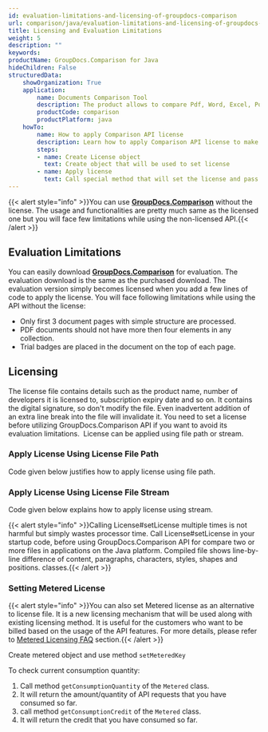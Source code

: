 ```yaml
---
id: evaluation-limitations-and-licensing-of-groupdocs-comparison
url: comparison/java/evaluation-limitations-and-licensing-of-groupdocs-comparison
title: Licensing and Evaluation Limitations
weight: 5
description: ""
keywords: 
productName: GroupDocs.Comparison for Java
hideChildren: False
structuredData:
    showOrganization: True
    application:
        name: Documents Comparison Tool
        description: The product allows to compare Pdf, Word, Excel, PowerPoint, AutoCad, Image, Code and much more file formats. Comparison API also supports accepting or rejecting changes, extracting document information and generating comparison report
        productCode: comparison
        productPlatform: java
    howTo:
        name: How to apply Comparison API license
        description: Learn how to apply Comparison API license to make it free from evaluation limitations
        steps:
        - name: Create License object
          text: Create object that will be used to set license
        - name: Apply license
          text: Call special method that will set the license and pass license path or input stream
---
```

{{< alert style="info" >}}You can use **[GroupDocs.Comparison](https://products.groupdocs.com/comparison)** without the license. The usage and functionalities are pretty much same as the licensed one but you will face few limitations while using the non-licensed API.{{< /alert >}}

## Evaluation Limitations

You can easily download **[GroupDocs.Comparison](https://products.groupdocs.com/comparison/java)** for evaluation. The evaluation download is the same as the purchased download. The evaluation version simply becomes licensed when you add a few lines of code to apply the license. You will face following limitations while using the API without the license:

*   Only first 3 document pages with simple structure are processed.
*   PDF documents should not have more then four elements in any collection.
*   Trial badges are placed in the document on the top of each page.

## Licensing

The license file contains details such as the product name, number of developers it is licensed to, subscription expiry date and so on. It contains the digital signature, so don't modify the file. Even inadvertent addition of an extra line break into the file will invalidate it. You need to set a license before utilizing GroupDocs.Comparison API if you want to avoid its evaluation limitations.  License can be applied using file path or stream.

### Apply License Using License File Path

Code given below justifies how to apply license using file path.

<script src="https://gist.github.com/groupdocs-comparison-gists/2aa6cce718010e6cf2f4ab7c302eb9ec.js"></script>

### Apply License Using License File Stream

Code given below explains how to apply license using stream.

<script src="https://gist.github.com/groupdocs-comparison-gists/49086ed66a09eef3d6c994f4b9619158.js"></script>

{{< alert style="info" >}}Calling License#setLicense multiple times is not harmful but simply wastes processor time. Call License#setLicense in your startup code, before using GroupDocs.Comparison API for compare two or more files in applications on the Java platform. Compiled file shows line-by-line difference of content, paragraphs, characters, styles, shapes and positions.
classes.{{< /alert >}}

### Setting Metered License

{{< alert style="info" >}}You can also set Metered license as an alternative to license file. It is a new licensing mechanism that will be used along with existing licensing method. It is useful for the customers who want to be billed based on the usage of the API features. For more details, please refer to [Metered Licensing FAQ](https://purchase.groupdocs.com/faqs/licensing/metered) section.{{< /alert >}}

Create metered object and use method `setMeteredKey`

<script src="https://gist.github.com/groupdocs-comparison-gists/66fea81ce49f8f21712694c3e84060fb.js"></script>

To check current consumption quantity:
1.  Call method `getConsumptionQuantity` of the `Metered` class.
2.  It will return the amount/quantity of API requests that you have consumed so far.
3.  call method `getConsumptionCredit` of the `Metered` class.
4.  It will return the credit that you have consumed so far.

<script src="https://gist.github.com/groupdocs-comparison-gists/0d513af900199bea0cf9ee1a46a61912.js"></script>
